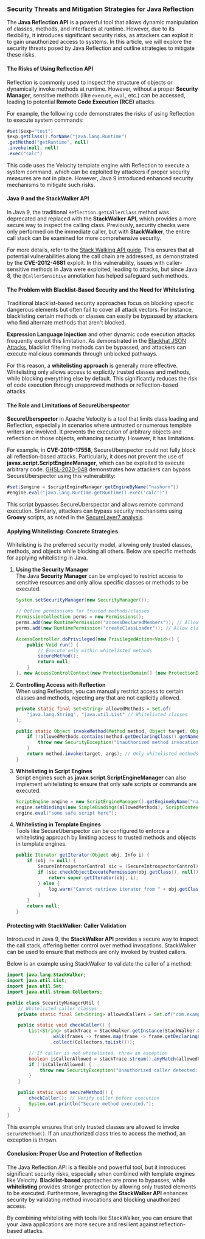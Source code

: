 ### Security Threats and Mitigation Strategies for Java Reflection

The **Java Reflection API** is a powerful tool that allows dynamic manipulation of classes, methods, and interfaces at runtime. However, due to its flexibility, it introduces significant security risks, as attackers can exploit it to gain unauthorized access to systems. In this article, we will explore the security threats posed by Java Reflection and outline strategies to mitigate these risks.

#### The Risks of Using Reflection API

Reflection is commonly used to inspect the structure of objects or dynamically invoke methods at runtime. However, without a proper **Security Manager**, sensitive methods (like `execute`, `eval`, etc.) can be accessed, leading to potential **Remote Code Execution (RCE)** attacks.

For example, the following code demonstrates the risks of using Reflection to execute system commands:

```java
#set($exp="test")
$exp.getClass().forName("java.lang.Runtime")
.getMethod("getRuntime", null)
.invoke(null, null)
.exec("calc")
```

This code uses the Velocity template engine with Reflection to execute a system command, which can be exploited by attackers if proper security measures are not in place. However, Java 9 introduced enhanced security mechanisms to mitigate such risks.

#### Java 9 and the StackWalker API

In Java 9, the traditional `Reflection.getCallerClass` method was deprecated and replaced with the **StackWalker API**, which provides a more secure way to inspect the calling class. Previously, security checks were only performed on the immediate caller, but with **StackWalker**, the entire call stack can be examined for more comprehensive security.

For more details, refer to the [Stack Walking API guide](https://www.sitepoint.com/deep-dive-into-java-9s-stack-walking-api/). This ensures that all potential vulnerabilities along the call chain are addressed, as demonstrated by the **CVE-2012-4681** exploit. In this vulnerability, issues with caller-sensitive methods in Java were exploited, leading to attacks, but since Java 8, the `@CallerSensitive` annotation has helped safeguard such methods.

#### The Problem with Blacklist-Based Security and the Need for Whitelisting

Traditional blacklist-based security approaches focus on blocking specific dangerous elements but often fail to cover all attack vectors. For instance, blacklisting certain methods or classes can easily be bypassed by attackers who find alternate methods that aren't blocked.

**Expression Language Injection** and other dynamic code execution attacks frequently exploit this limitation. As demonstrated in the [Blackhat JSON Attacks](https://www.blackhat.com/docs/us-17/thursday/us-17-Munoz-Friday-The-13th-Json-Attacks.pdf), blacklist filtering methods can be bypassed, and attackers can execute malicious commands through unblocked pathways.

For this reason, a **whitelisting approach** is generally more effective. Whitelisting only allows access to explicitly trusted classes and methods, while blocking everything else by default. This significantly reduces the risk of code execution through unapproved methods or reflection-based attacks.

#### The Role and Limitations of SecureUberspector

**SecureUberspector** in Apache Velocity is a tool that limits class loading and Reflection, especially in scenarios where untrusted or numerous template writers are involved. It prevents the execution of arbitrary objects and reflection on those objects, enhancing security. However, it has limitations.

For example, in **CVE-2019-17558**, SecureUberspector could not fully block all reflection-based attacks. Particularly, it does not prevent the use of **javax.script.ScriptEngineManager**, which can be exploited to execute arbitrary code. [GHSL-2020-048](https://securitylab.github.com/advisories/GHSL-2020-048-apache-velocity/) demonstrates how attackers can bypass SecureUberspector using this vulnerability:

```java
#set($engine = $scriptEngineManager.getEngineByName("nashorn"))
#engine.eval("java.lang.Runtime.getRuntime().exec('calc')")
```

This script bypasses SecureUberspector and allows remote command execution. Similarly, attackers can bypass security mechanisms using **Groovy** scripts, as noted in the [SecureLayer7 analysis](https://blog.securelayer7.net/analyzing-security-vulnerabilities-in-xwiki-in-depth-examination/).

#### Applying Whitelisting: Concrete Strategies

Whitelisting is the preferred security model, allowing only trusted classes, methods, and objects while blocking all others. Below are specific methods for applying whitelisting in Java.

1. **Using the Security Manager**  
   The Java **Security Manager** can be employed to restrict access to sensitive resources and only allow specific classes or methods to be executed.

   ```java
   System.setSecurityManager(new SecurityManager());

   // Define permissions for trusted methods/classes
   PermissionCollection perms = new Permissions();
   perms.add(new RuntimePermission("accessDeclaredMembers")); // Allow reflection access
   perms.add(new RuntimePermission("createClassLoader")); // Allow class loader creation

   AccessController.doPrivileged(new PrivilegedAction<Void>() {
       public Void run() {
           // Execute only within whitelisted methods
           secureMethod();
           return null;
       }
   }, new AccessControlContext(new ProtectionDomain[] {new ProtectionDomain(null, perms)}));
   ```

2. **Controlling Access with Reflection**  
   When using Reflection, you can manually restrict access to certain classes and methods, rejecting any that are not explicitly allowed.

   ```java
   private static final Set<String> allowedMethods = Set.of(
       "java.lang.String", "java.util.List" // Whitelisted classes
   );

   public static Object invokeMethod(Method method, Object target, Object... args) throws Exception {
       if (!allowedMethods.contains(method.getDeclaringClass().getName())) {
           throw new SecurityException("Unauthorized method invocation: " + method.getName());
       }
       return method.invoke(target, args); // Only whitelisted methods are executed
   }
   ```

3. **Whitelisting in Script Engines**  
   Script engines such as **javax.script.ScriptEngineManager** can also implement whitelisting to ensure that only safe scripts or commands are executed.

   ```java
   ScriptEngine engine = new ScriptEngineManager().getEngineByName("nashorn");
   engine.setBindings(new SimpleBindings(allowedMethods), ScriptContext.ENGINE_SCOPE); // Apply whitelisting
   engine.eval("some safe script here");
   ```

4. **Whitelisting in Template Engines**  
   Tools like SecureUberspector can be configured to enforce a whitelisting approach by limiting access to trusted methods and objects in template engines.

   ```java
   public Iterator getIterator(Object obj, Info i) {
       if (obj != null) {
           SecureIntrospectorControl sic = (SecureIntrospectorControl) introspector;
           if (sic.checkObjectExecutePermission(obj.getClass(), null)) {
               return super.getIterator(obj, i);
           } else {
               log.warn("Cannot retrieve iterator from " + obj.getClass() + " due to security restrictions.");
           }
       }
       return null;
   }
   ```

#### Protecting with StackWalker: Caller Validation

Introduced in Java 9, the **StackWalker API** provides a secure way to inspect the call stack, offering better control over method invocations. StackWalker can be used to ensure that methods are only invoked by trusted callers.

Below is an example using StackWalker to validate the caller of a method:

```java
import java.lang.StackWalker;
import java.util.List;
import java.util.Set;
import java.util.stream.Collectors;

public class SecurityManagerUtil {
    // Whitelisted caller classes
    private static final Set<String> allowedCallers = Set.of("com.example.TrustedClass");

    public static void checkCaller() {
        List<String> stackTrace = StackWalker.getInstance(StackWalker.Option.RETAIN_CLASS_REFERENCE)
                .walk(frames -> frames.map(frame -> frame.getDeclaringClass().getName())
                .collect(Collectors.toList()));

        // If caller is not whitelisted, throw an exception
        boolean isCallerAllowed = stackTrace.stream().anyMatch(allowedCallers::contains);
        if (!isCallerAllowed) {
            throw new SecurityException("Unauthorized caller detected: " + stackTrace);
        }
    }

    public static void secureMethod() {
        checkCaller(); // Verify caller before execution
        System.out.println("Secure method executed.");
    }
}
```

This example ensures that only trusted classes are allowed to invoke `secureMethod()`. If an unauthorized class tries to access the method, an exception is thrown.

#### Conclusion: Proper Use and Protection of Reflection

The Java Reflection API is a flexible and powerful tool, but it introduces significant security risks, especially when combined with template engines like Velocity. **Blacklist-based** approaches are prone to bypasses, while **whitelisting** provides stronger protection by allowing only trusted elements to be executed. Furthermore, leveraging the **StackWalker API** enhances security by validating method invocations and blocking unauthorized access.

By combining whitelisting with tools like StackWalker, you can ensure that your Java applications are more secure and resilient against reflection-based attacks.
<!--stackedit_data:
eyJoaXN0b3J5IjpbLTE2ODg3NTM4NywtMTg4NjY5NTI0OSw0MD
Y0MzMxMzgsLTE4NjU0MzQxNjksLTE1NjQ4NDAxNjMsMTk3Njgx
NzQxMSwtMTM3MTUzMDkzMiwtNTE3Nzg0MDQ2XX0=
-->